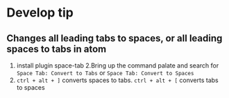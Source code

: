 # Develop tip

## Changes all leading tabs to spaces, or all leading spaces to tabs in atom
1. install plugin space-tab
2.Bring up the command palate and search for `Space Tab: Convert to Tabs` or `Space Tab: Convert to Spaces`
3. `ctrl + alt + ]` converts spaces to tabs. `ctrl + alt + [` converts tabs to spaces
